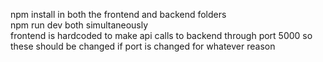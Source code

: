 npm install in both the frontend and backend folders <br/>
npm run dev both simultaneously <br/>
frontend is hardcoded to make api calls to backend through port 5000 so these should be changed if port is changed for whatever reason
